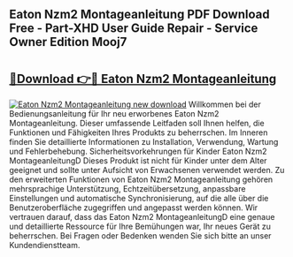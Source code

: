 ## Eaton Nzm2 Montageanleitung PDF Download Free - Part-XHD User Guide Repair - Service Owner Edition Mooj7

# <h2><a href="http://df7ws0.blite.top/?on=Eaton+Nzm2+Montageanleitung">🔗Download 👉🔴 Eaton Nzm2 Montageanleitung</a></h2>

[![Eaton Nzm2 Montageanleitung new download](https://i.imgur.com/lujVjoI.png)](http://df7ws0.blite.top/?on=Eaton+Nzm2+Montageanleitung)
Willkommen bei der Bedienungsanleitung für Ihr neu erworbenes Eaton Nzm2 Montageanleitung. Dieser umfassende Leitfaden soll Ihnen helfen, die Funktionen und Fähigkeiten Ihres Produkts zu beherrschen. Im Inneren finden Sie detaillierte Informationen zu Installation, Verwendung, Wartung und Fehlerbehebung. Sicherheitsvorkehrungen für Kinder Eaton Nzm2 MontageanleitungD Dieses Produkt ist nicht für Kinder unter dem Alter geeignet und sollte unter Aufsicht von Erwachsenen verwendet werden. Zu den erweiterten Funktionen von Eaton Nzm2 Montageanleitung gehören mehrsprachige Unterstützung, Echtzeitübersetzung, anpassbare Einstellungen und automatische Synchronisierung, auf die alle über die Benutzeroberfläche zugegriffen und angepasst werden können. Wir vertrauen darauf, dass das Eaton Nzm2 MontageanleitungD eine genaue und detaillierte Ressource für Ihre Bemühungen war, Ihr neues Gerät zu beherrschen. Bei Fragen oder Bedenken wenden Sie sich bitte an unser Kundendienstteam.
